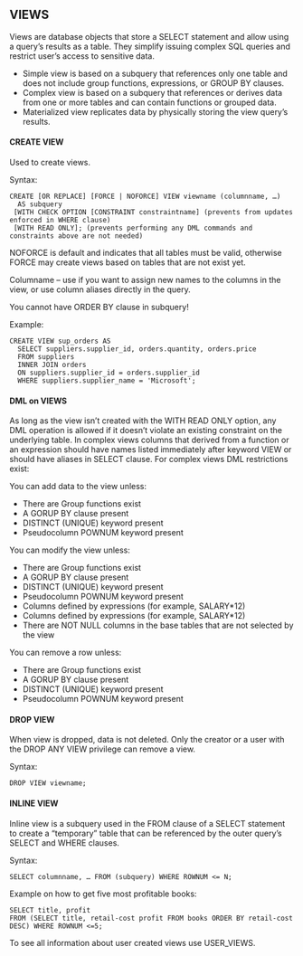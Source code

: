 ## VIEWS
Views are database objects that store a SELECT statement and allow using a query’s results as a table. They simplify issuing complex SQL queries and restrict user’s access to sensitive data.
- Simple view is based on a subquery that references only one table and does not include group functions, expressions, or GROUP BY clauses.
- Complex view is based on a subquery that references or derives data from one or more tables and can contain functions or grouped data.
- Materialized view replicates data by physically storing the view query’s results.

#### CREATE VIEW
Used to create views.

Syntax:
```
CREATE [OR REPLACE] [FORCE | NOFORCE] VIEW viewname (columnname, …) 
  AS subquery 
 [WITH CHECK OPTION [CONSTRAINT constraintname] (prevents from updates enforced in WHERE clause) 
 [WITH READ ONLY]; (prevents performing any DML commands and constraints above are not needed)
``` 
NOFORCE is default and indicates that all tables must be valid, otherwise FORCE may create views based on tables that are not exist yet.

Columname – use if you want to assign new names to the columns in the view, or use column aliases directly in the query. 

You cannot have ORDER BY clause in subquery!

Example:
```
CREATE VIEW sup_orders AS
  SELECT suppliers.supplier_id, orders.quantity, orders.price
  FROM suppliers
  INNER JOIN orders
  ON suppliers.supplier_id = orders.supplier_id
  WHERE suppliers.supplier_name = 'Microsoft';
```

#### DML on VIEWS
As long as the view isn’t created with the WITH READ ONLY option, any DML operation is allowed if it doesn’t violate an existing constraint on the underlying table. In complex views columns that derived from a function or an expression should have names listed immediately after keyword VIEW or should have aliases in SELECT clause.
For complex views DML restrictions exist:

You can add data to the view unless:
-	There are Group functions exist
-	A GORUP BY clause present
-	DISTINCT (UNIQUE) keyword present
-	Pseudocolumn POWNUM keyword present

You can modify the view unless:
-	There are Group functions exist
-	A GORUP BY clause present
-	DISTINCT (UNIQUE) keyword present
-	Pseudocolumn POWNUM keyword present
-	Columns defined by expressions (for example, SALARY*12)
-	Columns defined by expressions (for example, SALARY*12)
-	There are NOT NULL columns in the base tables that are not selected by the view

You can remove a row unless:
-	There are Group functions exist
-	A GORUP BY clause present
-	DISTINCT (UNIQUE) keyword present
-	Pseudocolumn POWNUM keyword present

#### DROP VIEW
When view is dropped, data is not deleted. Only the creator or a user with the DROP ANY VIEW privilege can remove a view.

Syntax:
```
DROP VIEW viewname; 
```

#### INLINE VIEW
Inline view is a subquery used in the FROM clause of a SELECT statement to create a “temporary” table that can be referenced by the outer query’s SELECT and WHERE clauses.

Syntax:
```
SELECT columnname, … FROM (subquery) WHERE ROWNUM <= N;
```
Example on how to get five most profitable books:
```
SELECT title, profit
FROM (SELECT title, retail-cost profit FROM books ORDER BY retail-cost DESC) WHERE ROWNUM <=5;
```
To see all information about user created views use USER_VIEWS.

